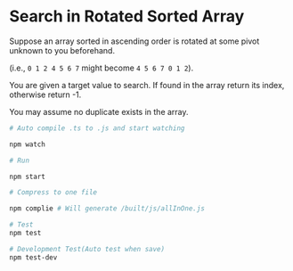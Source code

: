 # Search in Rotated Sorted Array

Suppose an array sorted in ascending order is rotated at some pivot unknown to you beforehand.

(i.e., ```0 1 2 4 5 6 7``` might become ```4 5 6 7 0 1 2```).

You are given a target value to search. If found in the array return its index, otherwise return -1.

You may assume no duplicate exists in the array.


```sh
# Auto compile .ts to .js and start watching

npm watch

# Run

npm start

# Compress to one file

npm complie # Will generate /built/js/allInOne.js

# Test
npm test

# Development Test(Auto test when save)
npm test-dev

```

